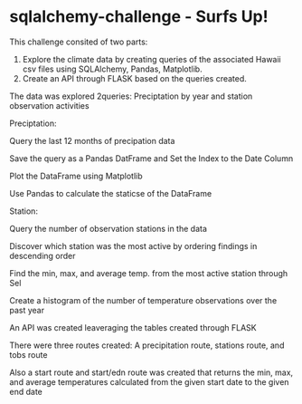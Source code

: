# sqlalchemy-challenge - Surfs Up!

This challenge consited of two parts:

1. Explore the climate data by creating queries of the associated Hawaii csv files using SQLAlchemy, Pandas, Matplotlib.
2. Create an API through FLASK based on the queries created.

The data was explored 2queries: Preciptation by year and station observation activities 

Preciptation:
 
  Query the last 12 months of precipation data
 
  Save the query as a Pandas DatFrame and Set the Index to the Date Column
  
  Plot the DataFrame using Matplotlib
 
  Use Pandas to calculate the staticse of the DataFrame

Station:
  
  Query the number of observation stations in the data
 
  Discover which station was the most active by ordering findings in descending order
  
  Find the min, max, and average temp. from the most active station through Sel
  
  Create a histogram of the number of temperature observations over the past year

An API was created leaveraging the tables created through FLASK

There were three routes created: A precipitation route, stations route, and tobs route

Also a start route and start/edn route was created that returns the min, max, and average temperatures calculated from the given start date to the given end date
